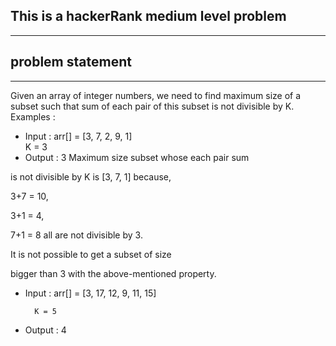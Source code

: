 ## This is a hackerRank medium level problem
---------------------------------------------
## problem statement
-----------------------
Given an array of integer numbers, we need to find maximum size of a subset such that sum of each pair of this subset is not divisible by K.
Examples :

* Input :  arr[] = [3, 7, 2, 9, 1]        
         K = 3
* Output : 3
Maximum size subset whose each pair sum 

is not divisible by K is [3, 7, 1] because,

3+7 = 10,    

3+1 = 4, 

7+1 = 8        all are not divisible by 3.

It is not possible to get a subset of size

bigger than 3 with the above-mentioned property.

* Input : arr[] = [3, 17, 12, 9, 11, 15]

        K = 5
* Output : 4  